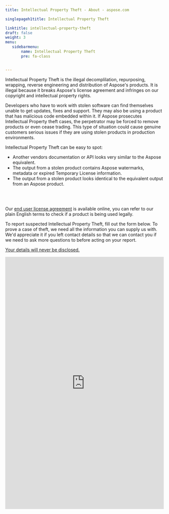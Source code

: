 ```yaml
---
title: Intellectual Property Theft - About - aspose.com

singlepageh1title: Intellectual Property Theft

linktitle: intellectual-property-theft
draft: false
weight: 3
menu:
   sidebarmenu: 
       name: Intellectual Property Theft
       pre: fa-class


---
```



<div class="box1">
<p>Intellectual Property Theft is the illegal decomplilation, repurposing, wrapping, reverse engineering and distribution of Aspose's products. It is illegal because it breaks Aspose's license agreement and infringes on our copyright and intellectual property rights. </p>
<p>Developers who have to work with stolen software can find themselves unable to get updates, fixes and support. They may also be using a product that has malicious code embedded within it. If Aspose prosecutes Intellectual Property theft cases, the perpetrator may be forced to remove products or even cease trading. This type of situation could cause genuine customers serious issues if they are using stolen products in production environments.</p>
<p>Intellectual Property Theft can be easy to spot:</p>
<ul><li>Another vendors documentation or API looks very similar to the Aspose equivalent.</li>
<li>The output from a stolen product contains Aspose watermarks, metadata or expired Temporary License information.</li>
<li>The output from a stolen product looks identical to the equivalent output from an Aspose product.</li>
</ul><br><br><p>Our <a href="/legal/eula" rel="alternate">end user license agreement</a> is available online, you can refer to our plain English terms to check if a product is being used legally.</p>
<p>To report suspected Intellectual Property Theft, fill out the form below. To prove a case of theft, we need all the information you can supply us with. We'd appreciate it if you left contact details so that we can contact you if we need to ask more questions to before acting on your report.</p>
<p><u>Your details will never be disclosed.</u></p>
<iframe src="https://form.aspose.com/f/embed/5d9dae1273a3e538a257d29c" width="100%" height="800px" frameborder="0" scrolling="no"></iframe></div>
<div class="box1">
<p> </p>
</div>
